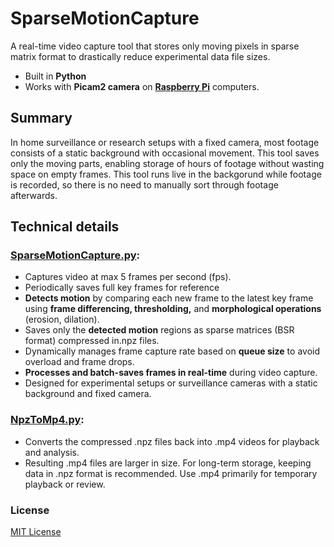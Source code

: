 # SparseMotionCapture

A real-time video capture tool that stores only moving pixels in sparse matrix format to drastically reduce experimental data file sizes.
- Built in **Python**
- Works with **Picam2 camera** on [**Raspberry Pi**](https://www.raspberrypi.com/) computers.

## Summary
In home surveillance or research setups with a fixed camera, most footage consists of a static background with occasional movement. This tool saves only the moving parts, enabling storage of hours of footage without wasting space on empty frames. This tool runs live in the backgorund while footage is recorded, so there is no need to manually sort through footage afterwards.

## Technical details
### [SparseMotionCapture.py](SparseMotionCapture.py):
- Captures video at max 5 frames per second (fps).
- Periodically saves full key frames for reference 
- **Detects motion** by comparing each new frame to the latest key frame using **frame differencing, thresholding,** and **morphological operations** (erosion, dilation).
- Saves only the **detected motion** regions as sparse matrices (BSR format) compressed in.npz files.
- Dynamically manages frame capture rate based on **queue size** to avoid overload and frame drops.
- **Processes and batch-saves frames in real-time** during video capture.
- Designed for experimental setups or surveillance cameras with a static background and fixed camera.

### [NpzToMp4.py](NpzToMp4.py):
- Converts the compressed .npz files back into .mp4 videos for playback and analysis.
- Resulting .mp4 files are larger in size. For long-term storage, keeping data in .npz format is recommended. Use .mp4 primarily for temporary playback or review.

### License
[MIT License](LICENSE)
